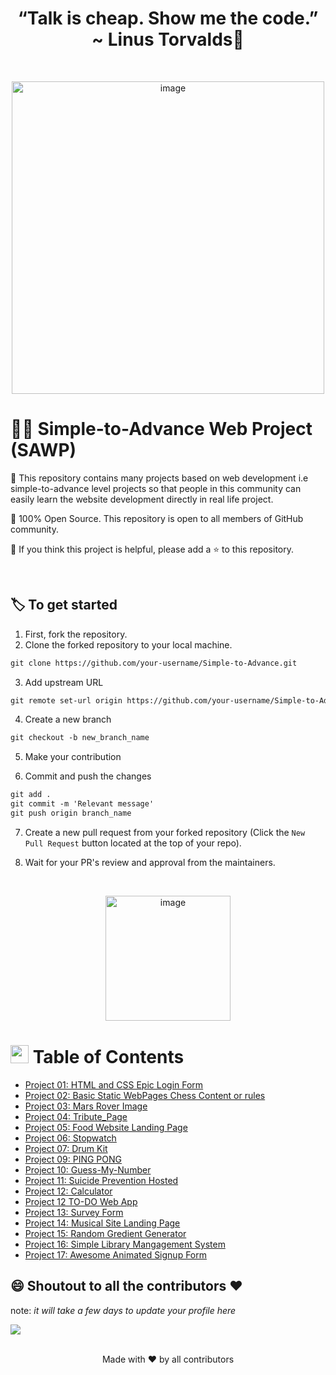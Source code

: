 ## <h1 align="center">“Talk is cheap. Show me the code.” ~ Linus Torvalds:thought_balloon:</h1>
<br>
  <p align="center">
  <a><img src="https://i.giphy.com/media/f3iwJFOVOwuy7K6FFw/giphy.webp" alt="image" width="500"></a>
<br>

# 🐱‍💻 Simple-to-Advance Web Project (SAWP)

📌 This repository contains many projects based on web development i.e simple-to-advance level projects so that people in this community can easily learn the website development directly in real life project.

📌 100% Open Source. This repository is open to all members of GitHub community.

📌 If you think this project is helpful, please add a ⭐ to this repository.

<br>

## 🏷️ To get started

1. First, fork the repository.
2. Clone the forked repository to your local machine.

```markdown
git clone https://github.com/your-username/Simple-to-Advance.git
```

3. Add upstream URL 

```markdown
git remote set-url origin https://github.com/your-username/Simple-to-Advance.git
```

4. Create a new branch

```markdown
git checkout -b new_branch_name
```

5. Make your contribution

6. Commit and push the changes

```markdown
git add .
git commit -m 'Relevant message'
git push origin branch_name
```

7. Create a new pull request from your forked repository (Click the `New Pull Request` button located at the top of your repo).

8. Wait for your PR's review and approval from the maintainers.

  <br>
  
<p align = "center">
  <image  src="https://c.tenor.com/y2JXkY1pXkwAAAAC/cat-computer.gif" alt="image" width="200">
</p>
  
  
#   <img src="https://github.com/TheDudeThatCode/TheDudeThatCode/blob/master/Assets/happy.gif" width=29> Table of Contents
- [Project 01: HTML and CSS Epic Login Form](https://github.com/letdummy/Simple-to-Advance/tree/master/01.%20HTML%20and%20CSS%20Epic%20Login%20Form)
- [Project 02: Basic Static WebPages Chess Content or rules](https://github.com/letdummy/Simple-to-Advance/tree/master/02.%20Basic%20Static%20WebPages%20Chess%20Content%20or%20rules)
- [Project 03: Mars Rover Image](https://github.com/letdummy/Simple-to-Advance/tree/master/03.%20Mars%20Rover%20Image)
- [Project 04: Tribute_Page](https://github.com/letdummy/Simple-to-Advance/tree/master/04.%20Tribute_Page)
- [Project 05: Food Website Landing Page](https://github.com/letdummy/Simple-to-Advance/tree/master/05.%20Food%20Website%20Landing%20Page)
- [Project 06: Stopwatch](https://github.com/letdummy/Simple-to-Advance/tree/master/06.%20Stopwatch)
- [Project 07: Drum Kit](https://github.com/letdummy/Simple-to-Advance/tree/master/07.%20Drum%20Kit)
- [Project 09: PING PONG](https://github.com/letdummy/Simple-to-Advance/tree/master/08.%20PING%20PONG)
- [Project 10: Guess-My-Number](https://github.com/letdummy/Simple-to-Advance/tree/master/10.%20Guess-My-Number)
- [Project 11: Suicide Prevention Hosted](https://github.com/letdummy/Simple-to-Advance/tree/master/11.%20Suicide%20Prevention%20Hosted)
- [Project 12: Calculator](https://github.com/letdummy/Simple-to-Advance/tree/master/12%20.%20Calculator)
- [Project 12 TO-DO Web App](https://github.com/letdummy/Simple-to-Advance/tree/master/12.%20To-DO%20Web%20App)
- [Project 13: Survey Form](https://github.com/letdummy/Simple-to-Advance/tree/master/13.%20Survey%20Form)
- [Project 14: Musical Site Landing Page](https://github.com/letdummy/Simple-to-Advance/tree/master/14.%20Music%20Site%20Landing%20Page)
- [Project 15: Random Gredient Generator](https://github.com/letdummy/Simple-to-Advance/tree/master/15.%20Random%20Gredient%20Generator)
- [Project 16: Simple Library Mangagement System](https://github.com/letdummy/Simple-to-Advance/tree/master/16.%20Simple%20Library%20Management%20System)
- [Project 17: Awesome Animated Signup Form](https://github.com/letdummy/Simple-to-Advance/tree/master/17.%20Awesome%20Animated%20Signup%20Form)


 

 ## 😄 Shoutout to all the contributors ❤️ 
 note: <i>it will take a few days to update your profile here</i>

<a href="https://github.com/letdummy/Simple-to-Advance/graphs/contributors">
  <img src="https://contrib.rocks/image?repo=letdummy/Simple-to-Advance" />
</a>
<br>
<br>

<p align="center">Made with ❤️ by all contributors </p>
